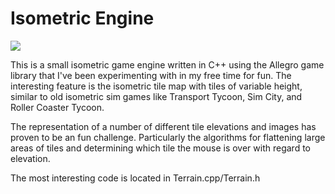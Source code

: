 # Isometric Engine

![](https://github.com/rjwilson/isometric-engine/blob/master/screenie.png)

This is a small isometric game engine written in C++ using the Allegro game library that I've been experimenting with in my free time for fun. The interesting feature is the isometric tile map with tiles of variable height, similar to old isometric sim games like Transport Tycoon, Sim City, and Roller Coaster Tycoon.

The representation of a number of different tile elevations and images has proven to be an fun challenge. Particularly the algorithms for flattening large areas of tiles and determining which tile the mouse is over with regard to elevation.

The most interesting code is located in Terrain.cpp/Terrain.h

